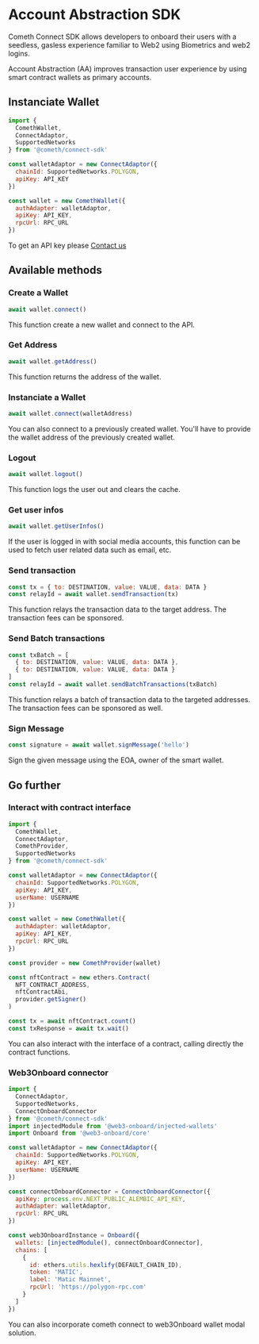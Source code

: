 # Account Abstraction SDK

Cometh Connect SDK allows developers to onboard their users with a seedless, gasless experience familiar to Web2 using Biometrics and web2 logins.

Account Abstraction (AA) improves transaction user experience by using smart contract wallets as primary accounts.

## Instanciate Wallet

```javascript
import {
  ComethWallet,
  ConnectAdaptor,
  SupportedNetworks
} from '@cometh/connect-sdk'

const walletAdaptor = new ConnectAdaptor({
  chainId: SupportedNetworks.POLYGON,
  apiKey: API_KEY
})

const wallet = new ComethWallet({
  authAdapter: walletAdaptor,
  apiKey: API_KEY,
  rpcUrl: RPC_URL
})
```

To get an API key please [Contact us](https://alembic.tech/)

## Available methods

### Create a Wallet

```javascript
await wallet.connect()
```

This function create a new wallet and connect to the API.

### Get Address

```javascript
await wallet.getAddress()
```

This function returns the address of the wallet.

### Instanciate a Wallet

```javascript
await wallet.connect(walletAddress)
```

You can also connect to a previously created wallet. You'll have to provide the wallet address of the previously created wallet.

### Logout

```javascript
await wallet.logout()
```

This function logs the user out and clears the cache.

### Get user infos

```javascript
await wallet.getUserInfos()
```

If the user is logged in with social media accounts, this function can be used to fetch user related data such as email, etc.

### Send transaction

```javascript
const tx = { to: DESTINATION, value: VALUE, data: DATA }
const relayId = await wallet.sendTransaction(tx)
```

This function relays the transaction data to the target address. The transaction fees can be sponsored.

### Send Batch transactions

```javascript
const txBatch = [
  { to: DESTINATION, value: VALUE, data: DATA },
  { to: DESTINATION, value: VALUE, data: DATA }
]
const relayId = await wallet.sendBatchTransactions(txBatch)
```

This function relays a batch of transaction data to the targeted addresses. The transaction fees can be sponsored as well.

### Sign Message

```javascript
const signature = await wallet.signMessage('hello')
```

Sign the given message using the EOA, owner of the smart wallet.

## Go further

### Interact with contract interface

```javascript
import {
  ComethWallet,
  ConnectAdaptor,
  ComethProvider,
  SupportedNetworks
} from '@cometh/connect-sdk'

const walletAdaptor = new ConnectAdaptor({
  chainId: SupportedNetworks.POLYGON,
  apiKey: API_KEY,
  userName: USERNAME
})

const wallet = new ComethWallet({
  authAdapter: walletAdaptor,
  apiKey: API_KEY,
  rpcUrl: RPC_URL
})

const provider = new ComethProvider(wallet)

const nftContract = new ethers.Contract(
  NFT_CONTRACT_ADDRESS,
  nftContractAbi,
  provider.getSigner()
)

const tx = await nftContract.count()
const txResponse = await tx.wait()
```

You can also interact with the interface of a contract, calling directly the contract functions.

### Web3Onboard connector

```javascript
import {
  ConnectAdaptor,
  SupportedNetworks,
  ConnectOnboardConnector
} from '@cometh/connect-sdk'
import injectedModule from '@web3-onboard/injected-wallets'
import Onboard from '@web3-onboard/core'

const walletAdaptor = new ConnectAdaptor({
  chainId: SupportedNetworks.POLYGON,
  apiKey: API_KEY,
  userName: USERNAME
})

const connectOnboardConnector = ConnectOnboardConnector({
  apiKey: process.env.NEXT_PUBLIC_ALEMBIC_API_KEY,
  authAdapter: walletAdaptor,
  rpcUrl: RPC_URL
})

const web3OnboardInstance = Onboard({
  wallets: [injectedModule(), connectOnboardConnector],
  chains: [
    {
      id: ethers.utils.hexlify(DEFAULT_CHAIN_ID),
      token: 'MATIC',
      label: 'Matic Mainnet',
      rpcUrl: 'https://polygon-rpc.com'
    }
  ]
})
```

You can also incorporate cometh connect to web3Onboard wallet modal solution.
